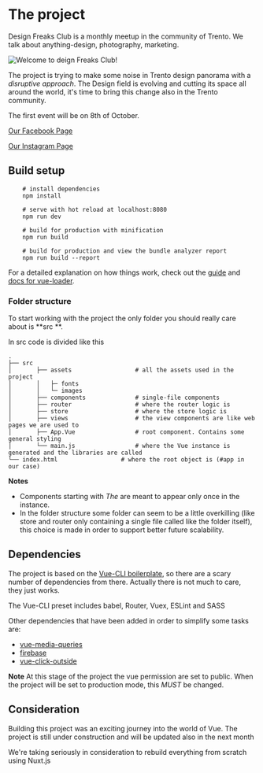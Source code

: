 # The project

Design Freaks Club is a monthly meetup in the community of Trento.
We talk about anything-design, photography, marketing.

![Welcome to deign Freaks Club!](welcomeFreaks-28682c67-5519-41c3-8060-bf12167c2264.gif)

The project is trying to make some noise in Trento design panorama with a _disruptive approach_.
The Design field is evolving and cutting its space all around the world, it's time to bring this change also in the Trento community.

The first event will be on 8th of October.

[Our Facebook Page](https://www.facebook.com/designfreaksclub/)

[Our Instagram Page](https://www.instagram.com/designfreaksclub/)

## Build setup

        # install dependencies
        npm install

        # serve with hot reload at localhost:8080
        npm run dev

        # build for production with minification
        npm run build

        # build for production and view the bundle analyzer report
        npm run build --report

For a detailed explanation on how things work, check out the [guide](http://vuejs-templates.github.io/webpack/) and [docs for vue-loader](http://vuejs.github.io/vue-loader).

### Folder structure

To start working with the project the only folder you should really care about is **src **.

In src code is divided like this

    .
    ├── src
    │		├── assets                  # all the assets used in the project
    │		│	├─ fonts
    │		│   └─ images
    │		├── components              # single-file components
    │		├── router                  # where the router logic is
    │		├── store                   # where the store logic is
    │		├── views                   # the view components are like web pages we are used to
    │		├── App.Vue                 # root component. Contains some general styling
    │		└── main.js                 # where the Vue instance is generated and the libraries are called
    └── index.html                  # where the root object is (#app in our case)

**Notes**

- Components starting with _The_ are meant to appear only once in the instance.
- In the folder structure some folder can seem to be a little overkilling (like store and router only containing a single file called like the folder itself), this choice is made in order to support better future scalability.

## Dependencies

The project is based on the [Vue-CLI boilerplate](https://cli.vuejs.org/), so there are a scary number of dependencies from there. Actually there is not much to care, they just works.

The Vue-CLI preset includes babel, Router, Vuex, ESLint and SASS

Other dependencies that have been added in order to simplify some tasks are:

- [vue-media-queries](https://www.npmjs.com/package/vue-media-queries)
- [firebase](https://www.npmjs.com/package/firebase)
- [vue-click-outside](https://www.npmjs.com/package/vue-click-outside)

**Note**
At this stage of the project the vue permission are set to public. When the project will be set to production mode, this _MUST_ be changed.

## Consideration

Building this project was an exciting journey into the world of Vue. The project is still under construction and will be updated also in the next month

We\'re taking seriously in consideration to rebuild everything from scratch using Nuxt.js
